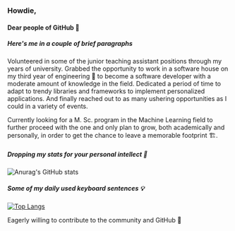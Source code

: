 ### Howdie,

#### Dear people of GitHub 👋

##### Here's me in a couple of brief paragraphs

Volunteered in some of the junior teaching assistant positions through my years of university. Grabbed the opportunity to work in a software house on my third year of engineering
👷 to become a software developer with a moderate amount of knowledge in the field. Dedicated a period of time to adapt to trendy libraries and frameworks to implement personalized applications. And finally reached out to as many ushering opportunities as I could in a variety of events.

Currently looking for a M. Sc. program in the Machine Learning field to further proceed with the one and only plan to grow, both academically and personally, in order to get the chance to leave a memorable footprint
🏗️.

##### Dropping my stats for your personal intellect 🍷

![Anurag's GitHub stats](https://github-readme-stats.vercel.app/api?username=yousseftarekkh&count_private=true&show_icons=true&theme=gruvbox)

##### Some of my daily used keyboard sentences 💡

[![Top Langs](https://github-readme-stats.vercel.app/api/top-langs/?username=yousseftarekkh&layout=compact&theme=gruvbox)](https://github.com/yousseftarekkh/github-readme-stats)

Eagerly willing to contribute to the community and GitHub 🌠

<!--
**yousseftarekkh/yousseftarekkh** is a ✨ _special_ ✨ repository because its `README.md` (this file) appears on your GitHub profile.

Here are some ideas to get you started:

- 🔭 I’m currently working on ...
- 🌱 I’m currently learning ...
- 👯 I’m looking to collaborate on ...
- 🤔 I’m looking for help with ...
- 💬 Ask me about ...
- 📫 How to reach me: ...
- 😄 Pronouns: ...
- ⚡ Fun fact: ...
-->
